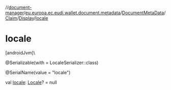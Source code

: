 //[document-manager](../../../../../index.md)/[eu.europa.ec.eudi.wallet.document.metadata](../../../index.md)/[DocumentMetaData](../../index.md)/[Claim](../index.md)/[Display](index.md)/[locale](locale.md)

# locale

[androidJvm]\

@Serializable(with = LocaleSerializer::class)

@SerialName(value = &quot;locale&quot;)

val [locale](locale.md): [Locale](https://developer.android.com/reference/kotlin/java/util/Locale.html)? = null
